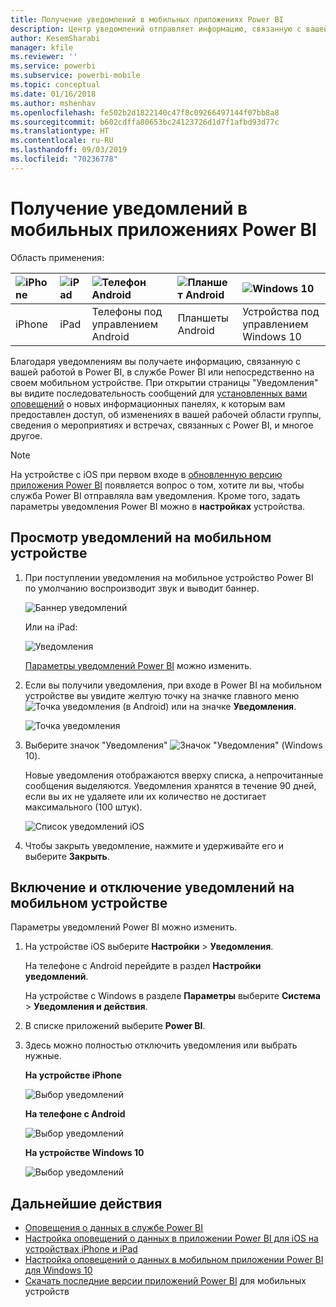 ```yaml
---
title: Получение уведомлений в мобильных приложениях Power BI
description: Центр уведомлений отправляет информацию, связанную с вашей работой в Power BI, непосредственно на ваше мобильное устройство.
author: KesemSharabi
manager: kfile
ms.reviewer: ''
ms.service: powerbi
ms.subservice: powerbi-mobile
ms.topic: conceptual
ms.date: 01/16/2018
ms.author: mshenhav
ms.openlocfilehash: fe502b2d1822140c47f8c09266497144f07bb8a8
ms.sourcegitcommit: b602cdffa80653bc24123726d1d7f1afbd93d77c
ms.translationtype: HT
ms.contentlocale: ru-RU
ms.lasthandoff: 09/03/2019
ms.locfileid: "70236778"
---
```

# <a name="get-notifications-in-the-power-bi-mobile-apps"></a>Получение уведомлений в мобильных приложениях Power BI
Область применения:

| ![iPhone](./media/mobile-apps-notification-center/iphone-logo-50-px.png) | ![iPad](./media/mobile-apps-notification-center/ipad-logo-50-px.png) | ![Телефон Android](./media/mobile-apps-notification-center/android-phone-logo-50-px.png) | ![Планшет Android](./media/mobile-apps-notification-center/android-tablet-logo-50-px.png) | ![Windows 10](./media/mobile-apps-notification-center/win-10-logo-50-px.png) |
|:--- |:--- |:--- |:--- |:--- |
| iPhone |iPad |Телефоны под управлением Android |Планшеты Android |Устройства под управлением Windows 10 |

Благодаря уведомлениям вы получаете информацию, связанную с вашей работой в Power BI, в службе Power BI или непосредственно на своем мобильном устройстве. При открытии страницы "Уведомления" вы видите последовательность сообщений для [установленных вами оповещений](mobile-set-data-alerts-in-the-mobile-apps.md) о новых информационных панелях, к которым вам предоставлен доступ, об изменениях в вашей рабочей области группы, сведения о мероприятиях и встречах, связанных с Power BI, и многое другое.

> [!NOTE]
> На устройстве с iOS при первом входе в [обновленную версию приложения Power BI](https://powerbi.microsoft.com/mobile/) появляется вопрос о том, хотите ли вы, чтобы служба Power BI отправляла вам уведомления. Кроме того, задать параметры уведомления Power BI можно в **настройках** устройства. 
> 
> 

## <a name="view-notifications-on-your-mobile-device"></a>Просмотр уведомлений на мобильном устройстве
1. При поступлении уведомления на мобильное устройство Power BI по умолчанию воспроизводит звук и выводит баннер.
   
   ![Баннер уведомлений](./media/mobile-apps-notification-center/power-bi-mobile-notification-banner.png)
   
   Или на iPad:
   
   ![Уведомления](./media/mobile-apps-notification-center/power-bi-ipad-notifications.png)
   
   [Параметры уведомлений Power BI](mobile-apps-notification-center.md#change-or-turn-off-notifications-on-your-mobile-device) можно изменить.
2. Если вы получили уведомления, при входе в Power BI на мобильном устройстве вы увидите желтую точку на значке главного меню ![Точка уведомления](./media/mobile-apps-notification-center/power-bi-android-menu-notifications-icon.png) (в Android) или на значке **Уведомления**. 
   
   ![Точка уведомления](./media/mobile-apps-notification-center/power-bi-windows-10-notifications.png)
3. Выберите значок "Уведомления" ![Значок "Уведомления"](./media/mobile-apps-notification-center/power-bi-windows-10-notification-icon.png) (Windows 10).
   
    Новые уведомления отображаются вверху списка, а непрочитанные сообщения выделяются. Уведомления хранятся в течение 90 дней, если вы их не удаляете или их количество не достигает максимального (100 штук).
   
   ![Список уведомлений iOS](./media/mobile-apps-notification-center/power-bi-iphone-notifications-list.png)
4. Чтобы закрыть уведомление, нажмите и удерживайте его и выберите **Закрыть**.

## <a name="change-or-turn-off-notifications-on-your-mobile-device"></a>Включение и отключение уведомлений на мобильном устройстве
Параметры уведомлений Power BI можно изменить.

1. На устройстве iOS выберите **Настройки** > **Уведомления**. 
   
    На телефоне с Android перейдите в раздел **Настройки уведомлений**.
   
    На устройстве с Windows в разделе **Параметры** выберите **Система** > **Уведомления и действия**.
2. В списке приложений выберите **Power BI**. 
3. Здесь можно полностью отключить уведомления или выбрать нужные.
   
    **На устройстве iPhone**
   
    ![Выбор уведомлений](./media/mobile-apps-notification-center/power-bi-notifications-iphone-settings.png)
   
    **На телефоне с Android**
   
    ![Выбор уведомлений](./media/mobile-apps-notification-center/power-bi-notifications-android-settings.png)

    **На устройстве Windows 10**

    ![Выбор уведомлений](./media/mobile-apps-notification-center/power-bi-notifications-windows10-settings.png)

## <a name="next-steps"></a>Дальнейшие действия
* [Оповещения о данных в службе Power BI](../../service-set-data-alerts.md)
* [Настройка оповещений о данных в приложении Power BI для iOS на устройствах iPhone и iPad](mobile-set-data-alerts-in-the-mobile-apps.md)
* [Настройка оповещений о данных в мобильном приложении Power BI для Windows 10](mobile-set-data-alerts-in-the-mobile-apps.md)
* [Скачать последние версии приложений Power BI](https://powerbi.microsoft.com/mobile/) для мобильных устройств

